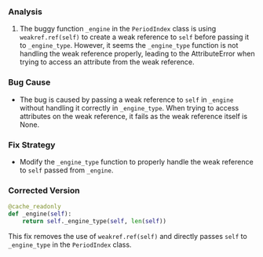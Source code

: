### Analysis
1. The buggy function `_engine` in the `PeriodIndex` class is using `weakref.ref(self)` to create a weak reference to `self` before passing it to `_engine_type`. However, it seems the `_engine_type` function is not handling the weak reference properly, leading to the AttributeError when trying to access an attribute from the weak reference.

### Bug Cause
- The bug is caused by passing a weak reference to `self` in `_engine` without handling it correctly in `_engine_type`. When trying to access attributes on the weak reference, it fails as the weak reference itself is None.

### Fix Strategy
- Modify the `_engine_type` function to properly handle the weak reference to `self` passed from `_engine`.

### Corrected Version
```python
@cache_readonly
def _engine(self):
    return self._engine_type(self, len(self))
```

This fix removes the use of `weakref.ref(self)` and directly passes `self` to `_engine_type` in the `PeriodIndex` class.